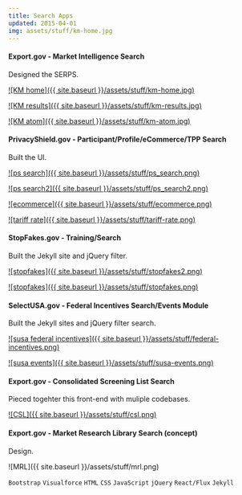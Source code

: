 ```yaml
---
title: Search Apps
updated: 2015-04-01 
img: assets/stuff/km-home.jpg
---
```


#### Export.gov - Market Intelligence Search

Designed the SERPS.

[![KM home]({{ site.baseurl }}/assets/stuff/km-home.jpg)](https://www.export.gov/search)

[![KM results]({{ site.baseurl }}/assets/stuff/km-results.jpg)](https://www.export.gov/search)

[![KM atom]({{ site.baseurl }}/assets/stuff/km-atom.jpg)](https://www.export.gov/search)

#### PrivacyShield.gov  - Participant/Profile/eCommerce/TPP Search

Built the UI.

[![ps search]({{ site.baseurl }}/assets/stuff/ps_search.png)](https://www.privacyshield.gov/list)

[![ps search2]({{ site.baseurl }}/assets/stuff/ps_search2.png)](https://www.privacyshield.gov/list)

[![ecommerce]({{ site.baseurl }}/assets/stuff/ecommerce.png)](https://techcrunch.com/2016/08/01/eu-us-privacy-shield-open-for-sign-ups-from-today/)

[![tariff rate]({{ site.baseurl }}/assets/stuff/tariff-rate.png)](https://www.privacyshield.gov/fta_tariff_search)

#### StopFakes.gov - Training/Search

Built the Jekyll site and jQuery filter. 

[![stopfakes]({{ site.baseurl }}/assets/stuff/stopfakes2.png)](https://www.stopfakes.gov/ipr_training)

[![stopfakes]({{ site.baseurl }}/assets/stuff/stopfakes.png)](https://www.stopfakes.gov/IPR-Assistance)

#### SelectUSA.gov - Federal Incentives Search/Events Module

Built the Jekyll sites and jQuery filter search. 

[![susa federal incentives]({{ site.baseurl }}/assets/stuff/federal-incentives.png)](https://www.selectusa.gov/federal_incentives)

[![susa events]({{ site.baseurl }}/assets/stuff/susa-events.png)](https://www.selectusa.gov/selectusa-events)

#### Export.gov - Consolidated Screening List Search

Pieced togehter this front-end with muliple codebases.

[![CSL]({{ site.baseurl }}/assets/stuff/csl.png)](http://apps.export.gov/csl-search)


#### Export.gov - Market Research Library Search (concept)

Design.

![MRL]({{ site.baseurl }}/assets/stuff/mrl.png)


`Bootstrap` `Visualforce` `HTML` `CSS` `JavaScript` `jQuery` `React/Flux` `Jekyll` 